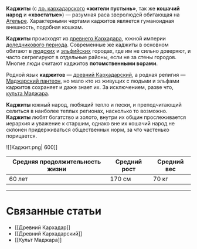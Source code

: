 **Каджиты** (с [др. кархадарского](Древний%20Кархадарский) **«жители пустынь»**, так же **кошачий народ** и **«хвостатые»**) — разумная раса зверолюдей обитающая на [Ательре](Ательра). Характерными чертами каджитов является гуманоидная внешность, подобная кошкам. 

**Каджиты** происходят из [древнего Кархадара](Древний%20Кархадар.md), южной империи [доледникового периода](История%20Ательры#Доледниковый%20период). Современные же каджиты в основном обитают в [людских](Бореания) и [эльфийских](Эфирхейм) городах, где им не сильно доверяют, и часто сегрегируют в отдельные районы, если не за стены городов. Многие люди считают каджитов **потомственными ворами**. 

Родной язык **каджитов** — [древний Кархадарский](Древний%20Кархадарский), а родная религия — [Маджарский пантеон](Маджарский%20пантеон), но мало кто из живущих с людьми и эльфами каджитов сохраняет и даже знает их. За исключением, разве что, [культа Маджара](Культ%20Маджара.md).

**Каджиты** южный народ, любящий тепло и пески, и преподчитающий селиться в наиболее теплых регионах, насколько то возможно. **Каджиты** любят богатство и золото, внутри их общин прослеживается иерархия и уважение к старшим, однако вне их кошачий народ не склонен придерживаться общественных норм, за что частенько порицается. 

![[Каджит.png| 600]]

| Средняя продолжительность жизни | Средний рост | Средний вес |
| ------------------------------- | ------------ | ----------- |
| 60 лет                          | 170 см       | 70 кг       |

---
# Связанные статьи
- [[Древний Кархадар]]
- [[Древний Кархадарский]]
- [[Культ Маджара]]